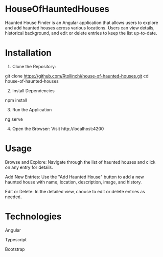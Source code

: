 # HouseOfHauntedHouses

Haunted House Finder is an Angular application that allows users to explore and add haunted houses across various locations. Users can view details, historical background, and edit or delete entries to keep the list up-to-date.

# Installation

1. Clone the Repository:

git clone https://github.com/Rtollinchi/house-of-haunted-houses.git
cd house-of-haunted-houses

2. Install Dependencies

npm install

3. Run the Application

ng serve

4. Open the Browser: Visit http://localhost:4200

# Usage

Browse and Explore: Navigate through the list of haunted houses and click on any entry for details.

Add New Entries: Use the "Add Haunted House" button to add a new haunted house with name, location, description, image, and history.

Edit or Delete: In the detailed view, choose to edit or delete entries as needed.

# Technologies

Angular

Typescript

Bootstrap
